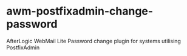 # awm-postfixadmin-change-password
AfterLogic WebMail Lite Password change plugin for systems utilising PostfixAdmin
